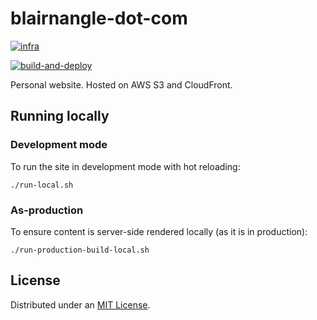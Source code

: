 # blairnangle-dot-com

[![infra](https://github.com/blairnangle/blairnangle-dot-com/actions/workflows/infra.yml/badge.svg)](https://github.com/blairnangle/blairnangle-dot-com/actions/workflows/infra.yml)

[![build-and-deploy](https://github.com/blairnangle/blairnangle-dot-com/actions/workflows/deploy.yml/badge.svg)](https://github.com/blairnangle/blairnangle-dot-com/actions/workflows/deploy.yml)

Personal website. Hosted on AWS S3 and CloudFront.

## Running locally

### Development mode

To run the site in development mode with hot reloading:

```shell
./run-local.sh
```

### As-production

To ensure content is server-side rendered locally (as it is in production):

```shell
./run-production-build-local.sh
```

## License

Distributed under an [MIT License](./LICENSE).
